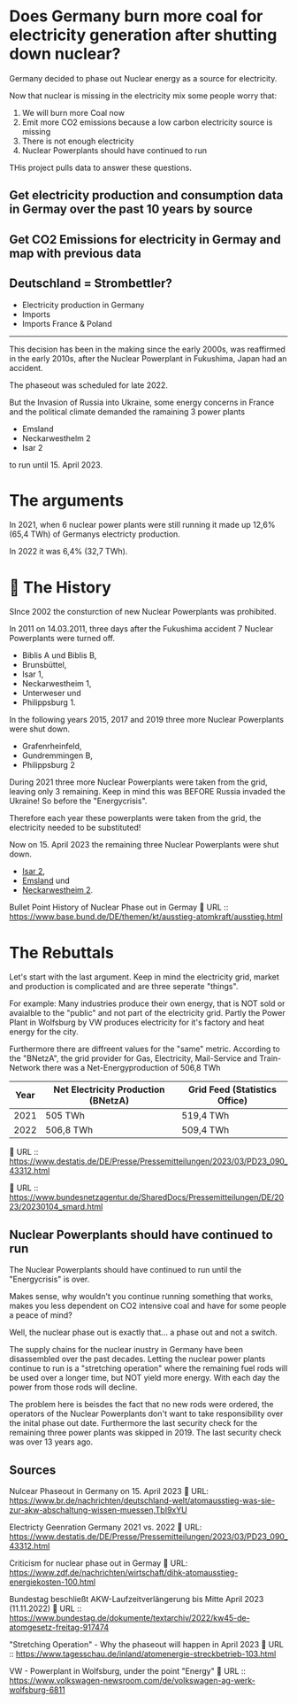 
# Does Germany burn more coal for electricity generation after shutting down nuclear?

Germany decided to phase out Nuclear energy as a source for electricity.

Now that nuclear is missing in the electricity mix some people worry that:

1. We will burn more Coal now
2. Emit more CO2 emissions because a low carbon electricity source is missing
3. There is not enough electricity
4. Nuclear Powerplants should have continued to run


THis project pulls data to answer these questions.

## Get electricity production and consumption data in Germay over the past 10 years by source


## Get CO2 Emissions for electricity in Germay and map with previous data


## Deutschland = Strombettler?
- Electricity production in Germany
- Imports
- Imports France & Poland


---



This decision has been in the making since the early 2000s, was reaffirmed in the early 2010s, after the Nuclear Powerplant in Fukushima, Japan had an accident.

The phaseout was scheduled for late 2022.

But the Invasion of Russia into Ukraine, some energy concerns in France and the political climate demanded the ramaining 3 power plants

- Emsland
- Neckarwesthelm 2
- Isar 2

to run until 15. April 2023.



# The arguments

In 2021, when 6 nuclear power plants were still running it made up 12,6% (65,4 TWh) of Germanys electricty production.

In 2022 it was 6,4% (32,7 TWh).

# 📜 The History

SInce 2002 the consturction of new Nuclear Powerplants was prohibited.

In 2011 on 14.03.2011, three days after the Fukushima accident 7 Nuclear Powerplants were turned off.
-   Biblis A und Biblis B,
-   Brunsbüttel,
-   Isar 1,
-   Neckarwestheim 1,
-   Unterweser und
-   Philippsburg 1.

In the following years 2015, 2017 and 2019 three more Nuclear Powerplants were shut down.
-   Grafenrheinfeld,
-   Gundremmingen B,
-   Philippsburg 2

During 2021 three more Nuclear Powerplants were taken from the grid, leaving only 3 remaining. Keep in mind this was BEFORE Russia invaded the Ukraine! So before the "Energycrisis".

Therefore each year these powerplants were taken from the grid, the electricity needed to be substituted!

Now on 15. April 2023 the remaining three Nuclear Powerplants were shut down.
-   [Isar 2](https://www.base.bund.de/DE/themen/kt/ausstieg-atomkraft/abschaltung-akw/2022/die-drei-letzten-akw.html;jsessionid=74C6437DE0AD927E842C003365C7B8F8.internet942 "Abschaltung der Atomkraftwerke Isar 2, Emsland & Neckarwestheim 2 (Öffnet neues Fenster)"),
-   [Emsland](https://www.base.bund.de/DE/themen/kt/ausstieg-atomkraft/abschaltung-akw/2022/die-drei-letzten-akw.html;jsessionid=74C6437DE0AD927E842C003365C7B8F8.internet942 "Abschaltung der Atomkraftwerke Isar 2, Emsland & Neckarwestheim 2") und
-   [Neckarwestheim 2](https://www.base.bund.de/DE/themen/kt/ausstieg-atomkraft/abschaltung-akw/2022/die-drei-letzten-akw.html;jsessionid=74C6437DE0AD927E842C003365C7B8F8.internet942 "Abschaltung der Atomkraftwerke Isar 2, Emsland & Neckarwestheim 2").

Bullet Point History of Nuclear Phase out in Germay
🔗 URL :: https://www.base.bund.de/DE/themen/kt/ausstieg-atomkraft/ausstieg.html


# The Rebuttals

Let's start with the last argument.
Keep in mind the electricity grid, market and production is complicated and are three seperate "things".

For example:
Many industries produce their own energy, that is NOT sold or avaialble to the "public" and not part of the electricity grid.
Partly the Power Plant in Wolfsburg by VW produces electricity for it's factory and heat energy for the city.


Furthermore there are diffreent values for the "same" metric.
According to the "BNetzA", the grid provider for Gas, Electricity, Mail-Service and Train-Network there was a Net-Energyproduction of
506,8 TWh

| Year | Net Electricity Production (BNetzA) | Grid Feed (Statistics Office)    |
| ---- | ----------------------------------- | --- |
| 2021 | 505 TWh                             | 519,4 TWh    |
| 2022 | 506,8 TWh                           |  509,4 TWh   |

🔗 URL :: https://www.destatis.de/DE/Presse/Pressemitteilungen/2023/03/PD23_090_43312.html

🔗 URL :: https://www.bundesnetzagentur.de/SharedDocs/Pressemitteilungen/DE/2023/20230104_smard.html

## Nuclear Powerplants should have continued to run
The Nuclear Powerplants should have continued to run until the "Energycrisis" is over.


Makes sense, why wouldn't you continue running something that works, makes you less dependent on CO2 intensive coal and have for some people a peace of mind?

Well, the nuclear phase out is exactly that... a phase out and not a switch.

The supply chains for the nuclear inustry in Germany have been disassembled over the past decades. Letting the nuclear power plants continue to run is a "stretching operation" where the remaining fuel rods will be used over a longer time, but NOT yield more energy.
With each day the power from those rods will decline.

The problem here is beisdes the fact that no new rods were ordered, the operators of the Nuclear Powerplants don't want to take responsibility over the inital phase out date.
Furthermore the last security check for the remaining three power plants was skipped in 2019.
The last security check was over 13 years ago.





## Sources

Nulcear Phaseout in Germany on 15. April 2023
🔗 URL: https://www.br.de/nachrichten/deutschland-welt/atomausstieg-was-sie-zur-akw-abschaltung-wissen-muessen,TbI9xYU

Electricty Geenration Germany 2021 vs. 2022
🔗 URL: https://www.destatis.de/DE/Presse/Pressemitteilungen/2023/03/PD23_090_43312.html



Criticism for nuclear phase out in Germay
🔗 URL: https://www.zdf.de/nachrichten/wirtschaft/dihk-atomausstieg-energiekosten-100.html

 Bundestag beschließt AKW-Laufzeitverlängerung bis Mitte April 2023 (11.11.2022)
🔗 URL :: https://www.bundestag.de/dokumente/textarchiv/2022/kw45-de-atomgesetz-freitag-917474

"Stretching Operation" - Why the phaseout will happen in April 2023
🔗 URL :: https://www.tagesschau.de/inland/atomenergie-streckbetrieb-103.html

VW - Powerplant in Wolfsburg, under the point "Energy"
🔗 URL :: https://www.volkswagen-newsroom.com/de/volkswagen-ag-werk-wolfsburg-6811





